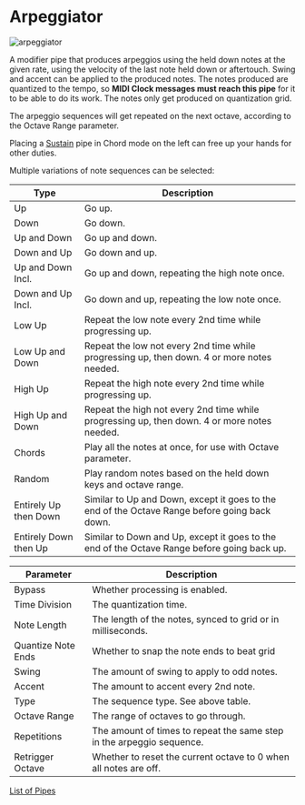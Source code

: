 # Arpeggiator

![arpeggiator](https://blokas.io/images/midihub/pipes/arp.svg)

A modifier pipe that produces arpeggios using the held down notes at the given rate, using the velocity of the last note held down or aftertouch.
Swing and accent can be applied to the produced notes. The notes produced are quantized to the tempo, so **MIDI Clock messages must
reach this pipe** for it to be able to do its work. The notes only get produced on quantization grid.

The arpeggio sequences will get repeated on the next octave, according to the Octave Range parameter.

Placing a [Sustain](sustain.md) pipe in Chord mode on the left can free up your hands for other duties.

Multiple variations of note sequences can be selected:

| Type                 | Description       |
| -------------------- | ----------------- |
|  Up                  | Go up.            |
|  Down                | Go down.          |
|  Up and Down         | Go up and down.   |
|  Down and Up         | Go down and up.   |
|  Up and Down Incl.   | Go up and down, repeating the high note once. |
|  Down and Up Incl.   | Go down and up, repeating the low note once. |
|  Low Up              | Repeat the low note every 2nd time while progressing up. |
|  Low Up and Down     | Repeat the low not every 2nd time while progressing up, then down. 4 or more notes needed. |
|  High Up             | Repeat the high note every 2nd time while progressing up. |
|  High Up and Down    | Repeat the high not every 2nd time while progressing up, then down. 4 or more notes needed. |
|  Chords              | Play all the notes at once, for use with Octave parameter. |
|  Random              | Play random notes based on the held down keys and octave range. |
|  Entirely Up then Down | Similar to Up and Down, except it goes to the end of the Octave Range before going back down. |
|  Entirely Down then Up | Similar to Down and Up, except it goes to the end of the Octave Range before going back up. |

| Parameter              | Description                        |
| ---------------------- | ---------------------------------- |
| Bypass                 | Whether processing is enabled.     |
| Time Division          | The quantization time.             |
| Note Length            | The length of the notes, synced to grid or in milliseconds.  |
| Quantize Note Ends     | Whether to snap the note ends to beat grid |
| Swing                  | The amount of swing to apply to odd notes. |
| Accent                 | The amount to accent every 2nd note. |
| Type                   | The sequence type. See above table. |
| Octave Range           | The range of octaves to go through. |
| Repetitions            | The amount of times to repeat the same step in the arpeggio sequence. |
| Retrigger Octave       | Whether to reset the current octave to 0 when all notes are off. |

<span class="blokas-web-hide">

[List of Pipes](quick-links.md#the-list-of-pipes)

</span>